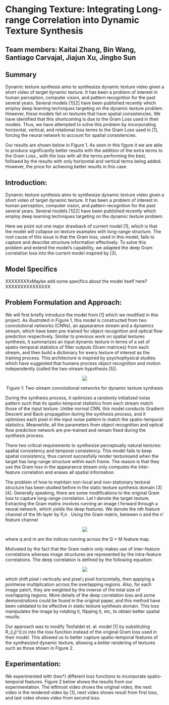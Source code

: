 # Changing Texture: Integrating Long-range Correlation into Dynamic Texture Synthesis

## Team members: Kaitai Zhang, Bin Wang, Santiago Carvajal, Jiajun Xu, Jingbo Sun

## Summary

Dynamic texture synthesis aims to synthesize dynamic texture video given a short video of target dynamic texture. It has been a problem of interest in human perception, computer vision, and pattern recognition for the past several years. Several models [1][2] have been published recently which employ deep learning techniques targeting on the dynamic texture problem. However, these models fail on textures that have spatial consistencies. We have identified that this shortcoming is due to the Gram Loss used in their models. Thus, we have attempted to solve this problem by incorporating horizontal, vertical, and rotational loss terms to the Gram Loss used in [1], forcing the neural network to account for spatial consistencies.

Our results are shown below in Figure 1. As seen in this figure it we are able to produce significantly better results with the addition of the extra terms to the Gram Loss., with the loss with all the terms performing the best, followed by the results with only horizontal and vertical terms being added. However, the price for achieving better results in this case

## Introduction:

Dynamic texture synthesis aims to synthesize dynamic texture video given a short video of target dynamic texture. It has been a problem of interest in human perception, computer vision, and pattern recognition for the past several years. Several models [1][2] have been published recently which employ deep learning techniques targeting on the dynamic texture problem.

Here we point out one major drawback of current model [1], which is that the model will collapse on texture examples with long-range structure. The root cause of this issue is that the Gram loss, used in this model, fails to capture and describe structure information effectively. To solve this problem and extend the model’s capability, we adapted the deep Gram correlation loss into the current model inspired by [3].

## Model Specifics

XXXXXXXXxMaybe add some specifics about the model itself here?XXXXXXXXXXXXXXX

## Problem Formulation and Approach:

We will first briefly introduce the model from [1] which we modified in this project. As illustrated in Figure 1, this model is constructed from two convolutional networks (CNNs), an appearance stream and a dynamics stream, which have been pre-trained for object recognition and optical flow prediction respectively. Similar to previous work on spatial textures synthesis, it summarizes an input dynamic texture in terms of a set of spatio-temporal statistics of filter outputs (Gram matrices) from each stream, and then build a dictionary for every texture of interest as the training process. This architecture is inspired by psychophysical studies which have suggested that humans process object recognition and motion independently (called the two-stream hypothesis [5]).

<p align="center">
  <img src="https://user-images.githubusercontent.com/35282488/56317720-45ced800-6112-11e9-85bc-1cfeea11d634.png">
</p>
<p align="center">
  Figure 1: Two-stream convolutional networks for dynamic texture synthesis
</p>

During the synthesis process, it optimizes a randomly initialized noise pattern such that its spatio-temporal statistics from each stream match those of the input texture. Unlike normal CNN, this model conducts Gradient Descent and Back-propagation during the synthesis process, and it optimizes each pixel in the input noise pattern to match the spatio-temporal statistics. Meanwhile, all the parameters from object recognition and optical flow prediction network are pre-trained and remain fixed during the synthesis process.

There two critical requirements to synthesize perceptually natural textures: spatial consistency and temporal consistency. This model fails to keep spatial consistency, thus cannot succesfully render texturesand when the target has long-range structure within each frame. The reason is that they use the Gram loss in the appearance stream only computes the inter-feature correlation and erases all spatial information.

The problem of how to maintain non-local and non-stationary textural structure has been studied before in the static texture synthesis domain [3][4]. Generally speaking, there are some modifications to the original Gram loss to capture long-range correlation.
Let I denote the target texture. Extracting the Gram matrix involves running an image I forward through a neural network, which yields the deep features. We denote the nth feature channel of the lth layer by fl,n . Using the Gram matrix, between n and the n’ feature channel

<p align="center">
  <img src="https://user-images.githubusercontent.com/35282488/56315962-fbe3f300-610d-11e9-974a-aeae6bb0755a.png">
 </p>

where q and m are the indices running across the Q × M feature map.

Motivated by the fact that the Gram matrix only makes use of inter-feature correlations whereas image structures are represented by the intra-feature correlations. The deep correlation is defined by the following equation:

<p align="center">
  <img src="https://user-images.githubusercontent.com/35282488/56317466-af9ab200-6111-11e9-84b4-7883ac388e53.png">
 </p>
 
which shift pixel i vertically and pixel j pixel horizontally, then applying a pointwise multiplication across the overlapping regions. Also, for each image patch, they are weighted by the inverse of the total size of overlapping regions. More details of the deep correlation loss and some demonstrations could be found in the original paper, and this method have been validated to be effective in static texture synthesis domain. This loss manipulates the image by rotating it, flipping it, etc, to obtain better spatial results.

Our approach was to modify Tesfaldet et. al. model [1] by substituting R_(i,j)^(l,n) into the loss function instead of the original Gram loss used in their model. This allowed us to better capture spatio-temporal features of the synthesized dynamic texture, allowing a better rendering of textures such as those shown in Figure 2. 

## Experimentation:

We experimented with (two*) different loss functions to incorporate spatio-temporal features. Figure 2 below shows the results from our experimentation. The leftmost video shows the original video, the next video is the rendered video by [1], next video shows result from first loss, and last video shows video from second loss.
